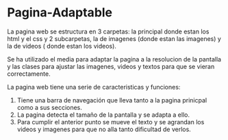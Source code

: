 # Pagina-Adaptable
La pagina web se estructura en 3 carpetas: la principal donde estan los html y el css y 2 subcarpetas, la de imagenes (donde estan las imagenes) y la de videos ( donde estan los videos).

Se ha utilizado el media para adaptar la pagina a la resolucion de la pantalla y las clases para ajustar las imagenes, videos y textos para que se vieran correctamente.

La pagina web tiene una serie de caracteristicas y funciones:
1. Tiene una barra de navegación que lleva tanto a la pagina prinicpal como a sus secciones.
2. La pagina detecta el tamaño de la pantalla y se adapta a ello.
3. Para cumplir el anterior punto se mueve el texto y se agrandan los videos y imagenes para que no alla tanto dificultad de verlos.
 
